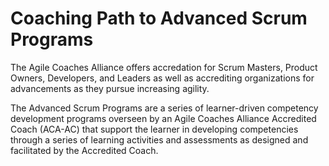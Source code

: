 # Coaching Path to Advanced Scrum Programs

The Agile Coaches Alliance offers accredation for Scrum Masters, Product Owners, Developers, and Leaders as well as accrediting organizations for advancements as they pursue increasing agility.

The Advanced Scrum Programs are a series of learner-driven competency development programs overseen by an Agile Coaches Alliance Accredited Coach (ACA-AC) that support the learner in developing competencies through a series of learning activities and assessments as designed and facilitated by the Accredited Coach.
